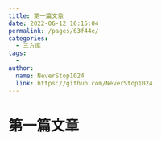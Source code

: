 ```yaml
---
title: 第一篇文章
date: 2022-06-12 16:15:04
permalink: /pages/63f44e/
categories:
  - 三方库
tags:
  - 
author: 
  name: NeverStop1024
  link: https://github.com/NeverStop1024
---
```

# 第一篇文章